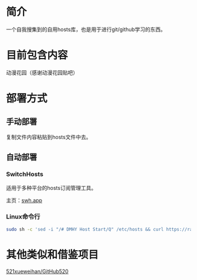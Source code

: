 # 简介

一个自我搜集到的自用hosts库，也是用于进行git/github学习的东西。

# 目前包含内容

动漫花园（感谢动漫花园贴吧）

# 部署方式

## 手动部署

复制文件内容粘贴到hosts文件中去。

## 自动部署

### SwitchHosts

适用于多种平台的hosts订阅管理工具。

主页：[swh.app](https://swh.app/home/)

### Linux命令行

```bash
sudo sh -c 'sed -i "/# DMHY Host Start/Q" /etc/hosts && curl https://raw.githubusercontent.com/DioHamilton2020/hosts/main/hosts >> /etc/hosts'
```

# 其他类似和借鉴项目

[521xueweihan/GitHub520 ](https://github.com/521xueweihan/GitHub520)
